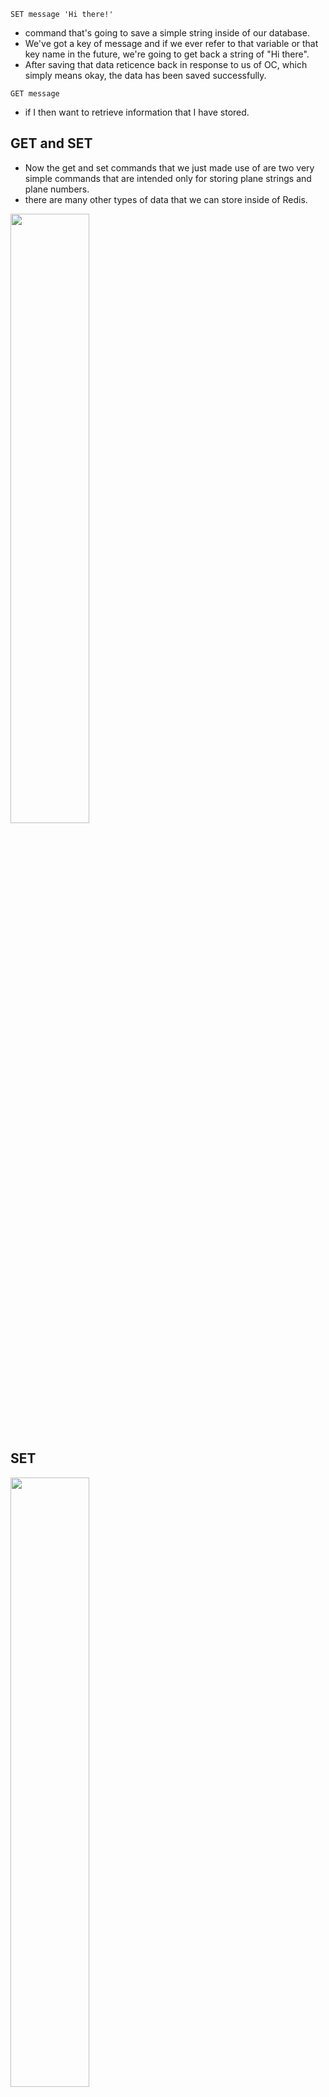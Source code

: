 `SET message 'Hi there!'`

- command that's going to save a simple string inside of our database.
- We've got a key of message and if we ever refer to that variable or that key name in the future, we're going to get back a string of "Hi there".
- After saving that data reticence back in response to us of OC, which simply means okay, the data has been saved successfully.

`GET message`

- if I then want to retrieve information that I have stored.

## GET and SET

- Now the get and set commands that we just made use of are two very simple commands that are intended only for storing plane strings and plane numbers.
- there are many other types of data that we can store inside of Redis.

[<img src="./pictures/data_types_redis.png" width="50%"/>](./pictures/data_types_redis.png)

## SET

[<img src="./pictures/set_command.png" width="50%"/>](./pictures/set_command.png)

`SET color red`

- returns ok

`SET color red`
`SET color green GET`

- returns last value red

[<img src="./pictures/set_xx.png" width="50%"/>](./pictures/set_xx.png)

`SET asdf 'sdfsfd ghjk' XX`

- returns null because `XX` means set this value only if the key already exists.

[<img src="./pictures/set_nx.png" width="50%"/>](./pictures/set_nx.png)

`SET color blue NX`

- returns null because `NX` means set this value only if the key doesn't already exists.

`SET color red EX 2`
`GET color`

- color key will expire in 2 seconds so if get within 2 seconds we will get the value

`GET color`

- If we get after 2 seconds then we will get null value.

- We just made use of the option EX. PX allows you to designate how long to wait in milliseconds. EXAT and PXAT allow to specify a date time. KEEPTTL means keep any expiration that has already been applied to this key.

- Redis was originally designed as a caching server. That means that it's going to keep around some amount of data for some period of time and then eventually just plain get rid of it when it's not needed anymore.

# News API redis example

[<img src="./pictures/news-api-redis-example.png" width="50%"/>](./pictures/news-api-redis-example.png)

- Well, assume that we get some request in for news headlines and we want to respond to this request as fast as we possibly can. So our API might decide to first see if the latest headlines are stored inside of Redis at this point. If No data inside of your whatsoever. As soon as the API sees that no data is available inside of Redis, it might fall back as a second choice to trying to get some data out of our traditional database, which in general is probably going to be much slower than using Redis.

- The API is going to get a copy of those latest headlines and send them back in response to whoever made that original request Simultaneously it might also store a copy of the latest headlines inside of Redis. When another request comes in for news headlines, the API might again check to see if the data is available in Redis. The API can take the data right here very, very quickly as it did not have to access the traditional database and immediately sent back a response right away.

- But the downside here is that we might not have anything available for any other part of our application to automatically update the headlines inside of Redis. Remember, Redis, all of its data has to be stored in memory. So we can't always just put all of our headlines in Redis because we might eventually run out of memory. But to get around that problem, we might decide to automatically delete this particular headline after it has not been accessed in any way in some number of seconds or milliseconds, maybe after 10 seconds passed.

# SET and SETEX

[<img src="./pictures/setex_vs_set.png" width="50%"/>](./pictures/setex_vs_set.png)

# SET and SETNX

[<img src="./pictures/set_vs_setnx.png" width="50%"/>](./pictures/set_vs_setnx.png)

# MSET can be used to set multitple key value pairs simultaneously.

`SETEX color 2 red`

`GET color`

- This will return null after 2 seconds

`MSET color red model toyota`
`GET color`
`GET model`

[<img src="./pictures/mset.png" width="50%"/>](./pictures/mset.png)

[<img src="./pictures/msetnx.png" width="50%"/>](./pictures/msetnx.png)

# MGET

[<img src="./pictures/msetnx.png" width="50%"/>](./pictures/mget.png)

# DEL

[<img src="./pictures/del.png" width="50%"/>](./pictures/del.png)

`DEL color`
`GET color`

- This will return null.

# GETRANGE

[<img src="./pictures/get_range.png" width="50%"/>](./pictures/get_range.png)

`GETRANGE color 0 1`
